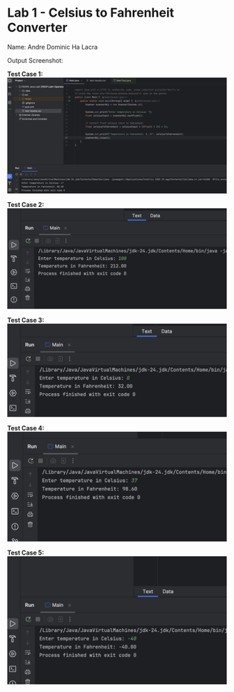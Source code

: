 <h1>Lab 1 - Celsius to Fahrenheit Converter</h1>
Name: Andre Dominic Ha Lacra

Output Screenshot:

<strong>Test Case 1:</strong>
![Alt text](test-case-screenshots/Screenshot-CelsiusToFahrenheit.png)

<strong>Test Case 2:</strong>
![Alt text](test-case-screenshots/Screenshot-CelsiusToFahrenheit(1).png)

<strong>Test Case 3:</strong>
![Alt text](test-case-screenshots/Screenshot-CelsiusToFahrenheit(2).png)

<strong>Test Case 4:</strong>
![Alt text](test-case-screenshots/Screenshot-CelsiusToFahrenheit(3).png)

<strong>Test Case 5:</strong>
![Alt text](test-case-screenshots/Screenshot-CelsiusToFahrenheit(4).png)
